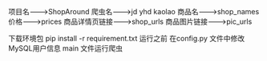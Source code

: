 项目名--->ShopAround
爬虫名--->jd yhd kaolao
商品名--->shop_names
价格--->prices
商品详情页链接--->shop_urls
商品图片链接--->pic_urls

下载环境包  pip install -r requirement.txt
运行之前 在config.py 文件中修改MySQL用户信息 
main 文件运行爬虫